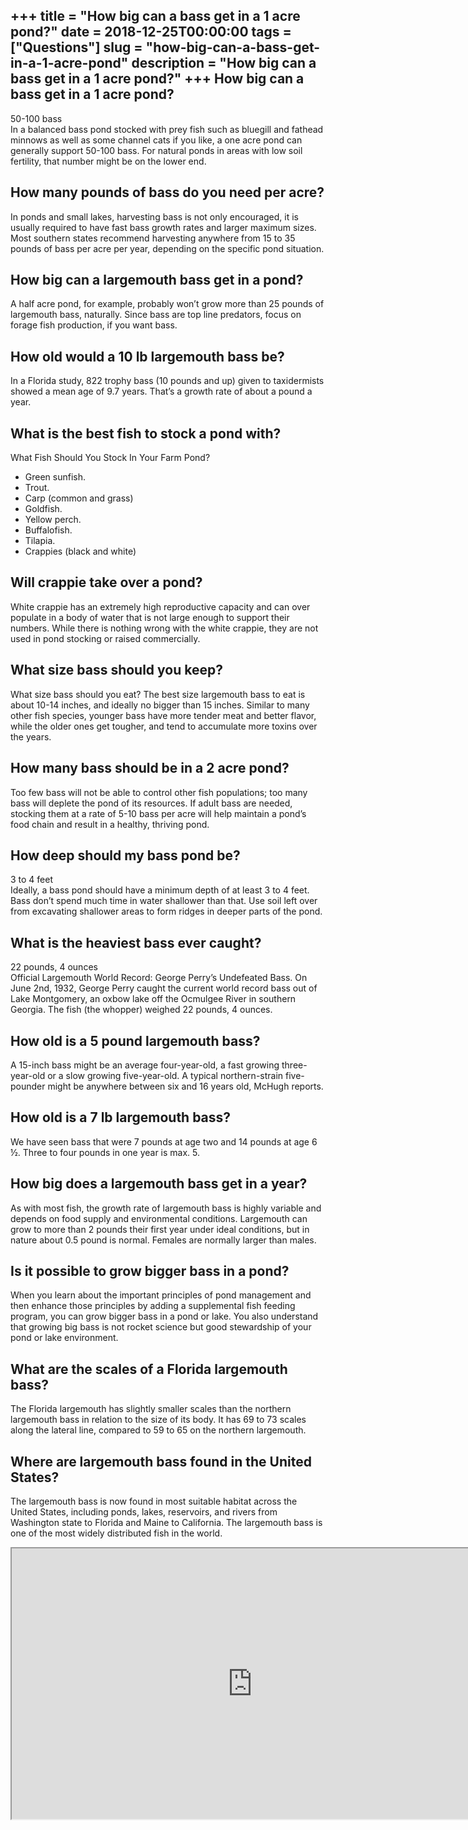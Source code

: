 +++
title = "How big can a bass get in a 1 acre pond?"
date = 2018-12-25T00:00:00
tags = ["Questions"]
slug = "how-big-can-a-bass-get-in-a-1-acre-pond"
description = "How big can a bass get in a 1 acre pond?"
+++
How big can a bass get in a 1 acre pond?
----------------------------------------

50-100 bass  
In a balanced bass pond stocked with prey fish such as bluegill and fathead minnows as well as some channel cats if you like, a one acre pond can generally support 50-100 bass. For natural ponds in areas with low soil fertility, that number might be on the lower end.

How many pounds of bass do you need per acre?
---------------------------------------------

In ponds and small lakes, harvesting bass is not only encouraged, it is usually required to have fast bass growth rates and larger maximum sizes. Most southern states recommend harvesting anywhere from 15 to 35 pounds of bass per acre per year, depending on the specific pond situation.

How big can a largemouth bass get in a pond?
--------------------------------------------

A half acre pond, for example, probably won’t grow more than 25 pounds of largemouth bass, naturally. Since bass are top line predators, focus on forage fish production, if you want bass.

How old would a 10 lb largemouth bass be?
-----------------------------------------

In a Florida study, 822 trophy bass (10 pounds and up) given to taxidermists showed a mean age of 9.7 years. That’s a growth rate of about a pound a year.

What is the best fish to stock a pond with?
-------------------------------------------

What Fish Should You Stock In Your Farm Pond?

- Green sunfish.
- Trout.
- Carp (common and grass)
- Goldfish.
- Yellow perch.
- Buffalofish.
- Tilapia.
- Crappies (black and white)

Will crappie take over a pond?
------------------------------

White crappie has an extremely high reproductive capacity and can over populate in a body of water that is not large enough to support their numbers. While there is nothing wrong with the white crappie, they are not used in pond stocking or raised commercially.

What size bass should you keep?
-------------------------------

What size bass should you eat? The best size largemouth bass to eat is about 10-14 inches, and ideally no bigger than 15 inches. Similar to many other fish species, younger bass have more tender meat and better flavor, while the older ones get tougher, and tend to accumulate more toxins over the years.

How many bass should be in a 2 acre pond?
-----------------------------------------

Too few bass will not be able to control other fish populations; too many bass will deplete the pond of its resources. If adult bass are needed, stocking them at a rate of 5-10 bass per acre will help maintain a pond’s food chain and result in a healthy, thriving pond.

How deep should my bass pond be?
--------------------------------

3 to 4 feet  
Ideally, a bass pond should have a minimum depth of at least 3 to 4 feet. Bass don’t spend much time in water shallower than that. Use soil left over from excavating shallower areas to form ridges in deeper parts of the pond.

What is the heaviest bass ever caught?
--------------------------------------

22 pounds, 4 ounces  
Official Largemouth World Record: George Perry’s Undefeated Bass. On June 2nd, 1932, George Perry caught the current world record bass out of Lake Montgomery, an oxbow lake off the Ocmulgee River in southern Georgia. The fish (the whopper) weighed 22 pounds, 4 ounces.

How old is a 5 pound largemouth bass?
-------------------------------------

A 15-inch bass might be an average four-year-old, a fast growing three-year-old or a slow growing five-year-old. A typical northern-strain five-pounder might be anywhere between six and 16 years old, McHugh reports.

How old is a 7 lb largemouth bass?
----------------------------------

We have seen bass that were 7 pounds at age two and 14 pounds at age 6 ½. Three to four pounds in one year is max. 5.

How big does a largemouth bass get in a year?
---------------------------------------------

As with most fish, the growth rate of largemouth bass is highly variable and depends on food supply and environmental conditions. Largemouth can grow to more than 2 pounds their first year under ideal conditions, but in nature about 0.5 pound is normal. Females are normally larger than males.

Is it possible to grow bigger bass in a pond?
---------------------------------------------

When you learn about the important principles of pond management and then enhance those principles by adding a supplemental fish feeding program, you can grow bigger bass in a pond or lake. You also understand that growing big bass is not rocket science but good stewardship of your pond or lake environment.

What are the scales of a Florida largemouth bass?
-------------------------------------------------

The Florida largemouth has slightly smaller scales than the northern largemouth bass in relation to the size of its body. It has 69 to 73 scales along the lateral line, compared to 59 to 65 on the northern largemouth.

Where are largemouth bass found in the United States?
-----------------------------------------------------

The largemouth bass is now found in most suitable habitat across the United States, including ponds, lakes, reservoirs, and rivers from Washington state to Florida and Maine to California. The largemouth bass is one of the most widely distributed fish in the world.

<iframe allow="accelerometer; autoplay; clipboard-write; encrypted-media; gyroscope; picture-in-picture" allowfullscreen="" class="__youtube_prefs__  epyt-is-override  no-lazyload" data-no-lazy="1" data-origheight="433" data-origwidth="770" data-skipgform_ajax_framebjll="" height="433" id="_ytid_46046" loading="lazy" src="https://www.youtube.com/embed/mBj5yTfqDIY?enablejsapi=1&autoplay=0&cc_load_policy=0&cc_lang_pref=&iv_load_policy=1&loop=0&modestbranding=0&rel=1&fs=1&playsinline=0&autohide=2&theme=dark&color=red&controls=1&" title="YouTube player" width="770"></iframe>